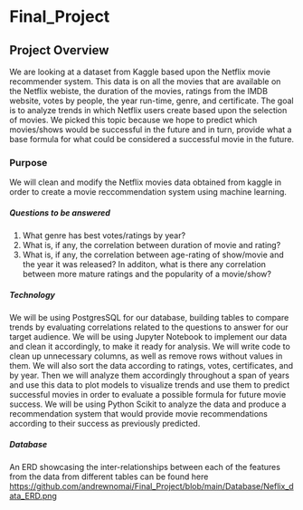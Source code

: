 # Final_Project

## Project Overview

We are looking at a dataset from Kaggle based upon the Netflix movie recommender system. This data is on all the movies that are available on the Netflix webiste, the duration of the movies, ratings from the IMDB website, votes by people, the year run-time, genre, and certificate. The goal is to analyze trends in which Netflix users create based upon the selection of movies. We picked this topic because we hope to predict which movies/shows would be successful in the future and in turn, provide what a base formula for what could be considered a successful movie in the future. 

### Purpose
We will clean and modify the Netflix movies data obtained from kaggle  in order to create a movie reccommendation system using machine learning. 

##### Questions to be answered
1. What genre has best votes/ratings by year?
2. What is, if any, the correlation between duration of movie and rating?
3. What is, if any, the correlation between age-rating of show/movie and the year it was released?
  In additon, what is there any correlation between more mature ratings and the popularity of a movie/show?


##### Technology
We will be using PostgresSQL for our database, building tables to compare trends by evaluating correlations related to the questions to answer for our target audience. 
We will be using Jupyter Notebook to implement our data and clean it accordingly, to make it ready for analysis. We will write code to clean up unnecessary columns, as well as remove rows without values in them. We will also sort the data according to ratings, votes, certificates, and by year. Then we will analyze them accordingly throughout a span of years and use this data to plot models to visualize trends and use them to predict successful movies in order to evaluate a possible formula for future movie success. 
We will be using Python Scikit to analyze the data and produce a recommendation system that would provide movie recommendations according to their success as previously predicted.

##### Database
An ERD showcasing the inter-relationships between each of the features from the data from different tables can be found here https://github.com/andrewnomai/Final_Project/blob/main/Database/Neflix_data_ERD.png


